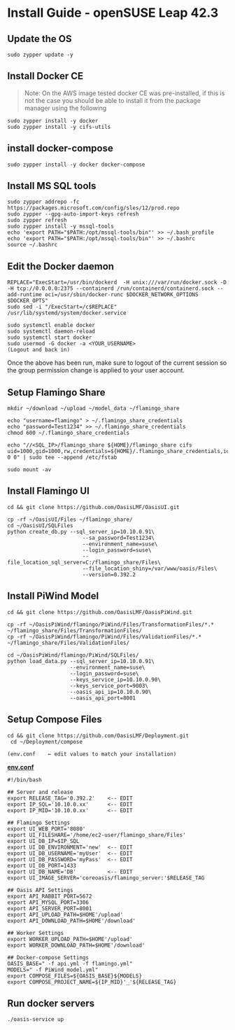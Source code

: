 Install Guide - openSUSE Leap 42.3
==================================


## Update the OS 
```
sudo zypper update -y
```

## Install Docker CE
> Note: On the AWS image tested docker CE was pre-installed, if this is not the case you should be able to install it from the package manager using the following


```
sudo zypper install -y docker
sudo zypper install -y cifs-utils
```

## install docker-compose 
```
sudo zypper install -y docker docker-compose
```


## Install MS SQL tools 
```
sudo zypper addrepo -fc https://packages.microsoft.com/config/sles/12/prod.repo
sudo zypper --gpg-auto-import-keys refresh
sudo zypper refresh
sudo zypper install -y mssql-tools
echo 'export PATH="$PATH:/opt/mssql-tools/bin"' >> ~/.bash_profile
echo 'export PATH="$PATH:/opt/mssql-tools/bin"' >> ~/.bashrc
source ~/.bashrc
```

## Edit the Docker daemon
```
REPLACE="ExecStart=/usr/bin/dockerd  -H unix:///var/run/docker.sock -D -H tcp://0.0.0.0:2375 --containerd /run/containerd/containerd.sock --add-runtime oci=/usr/sbin/docker-runc $DOCKER_NETWORK_OPTIONS $DOCKER_OPTS"
sudo sed -i "/ExecStart=/c$REPLACE" /usr/lib/systemd/system/docker.service

sudo systemctl enable docker
sudo systemctl daemon-reload
sudo systemctl start docker
sudo usermod -G docker -a <YOUR_USERNAME>
(Logout and back in)
```
Once the above has been run, make sure to logout of the current session so the group permission change is applied to your user account. 



## Setup Flamingo Share
```
mkdir ~/download ~/upload ~/model_data ~/flamingo_share

echo "username=flamingo" > ~/.flamingo_share_credentials
echo "password=Test1234" >> ~/.flamingo_share_credentials
chmod 600 ~/.flamingo_share_credentials

echo "//<SQL_IP>/flamingo_share ${HOME}/flamingo_share cifs uid=1000,gid=1000,rw,credentials=${HOME}/.flamingo_share_credentials,iocharset=utf8,dir_mode=0775,noperm,sec=ntlm 0 0" | sudo tee --append /etc/fstab

sudo mount -av
```


## Install Flamingo UI
```
cd && git clone https://github.com/OasisLMF/OasisUI.git

cp -rf ~/OasisUI/Files ~/flamingo_share/
cd ~/OasisUI/SQLFiles
python create_db.py --sql_server_ip=10.10.0.91\
                        --sa_password=Test1234\
                        --environment_name=suse\
                        --login_password=suse\
                        --file_location_sql_server=C:/flamingo_share/Files\
                        --file_location_shiny=/var/www/oasis/Files\
                        --version=0.392.2

```



## Install PiWind Model
```
cd && git clone https://github.com/OasisLMF/OasisPiWind.git

cp -rf ~/OasisPiWind/flamingo/PiWind/Files/TransformationFiles/*.* ~/flamingo_share/Files/TransformationFiles/
cp -rf ~/OasisPiWind/flamingo/PiWind/Files/ValidationFiles/*.* ~/flamingo_share/Files/ValidationFiles/

cd ~/OasisPiWind/flamingo/PiWind/SQLFiles/
python load_data.py --sql_server_ip=10.10.0.91\
                    --environment_name=suse\
                    --login_password=suse\
                    --keys_service_ip=10.10.0.90\
                    --keys_service_port=9003\
                    --oasis_api_ip=10.10.0.90\
                    --oasis_api_port=8001
```


## Setup Compose Files 
```
cd && git clone https://github.com/OasisLMF/Deployment.git
 cd ~/Deployment/compose

(env.conf    ← edit values to match your installation)
```



[**env.conf**](https://raw.githubusercontent.com/OasisLMF/Deployment/master/compose/env.config)
```
#!/bin/bash

## Server and release
export RELEASE_TAG='0.392.2'    <-- EDIT
export IP_SQL='10.10.0.xx'      <-- EDIT
export IP_MID='10.10.0.xx'      <-- EDIT

## Flamingo Settings
export UI_WEB_PORT='8080'
export UI_FILESHARE='/home/ec2-user/flamingo_share/Files'
export UI_DB_IP=$IP_SQL
export UI_DB_ENVIRONMENT='new'  <-- EDIT
export UI_DB_USERNAME='myUser'  <-- EDIT
export UI_DB_PASSWORD='myPass'  <-- EDIT
export UI_DB_PORT=1433
export UI_DB_NAME='DB'          <-- EDIT
export UI_IMAGE_SERVER='coreoasis/flamingo_server:'$RELEASE_TAG

## Oasis API Settings
export API_RABBIT_PORT=5672
export API_MYSQL_PORT=3306
export API_SERVER_PORT=8001
export API_UPLOAD_PATH=$HOME'/upload'
export API_DOWNLOAD_PATH=$HOME'/download'

## Worker Settings
export WORKER_UPLOAD_PATH=$HOME'/upload'
export WORKER_DOWNLOAD_PATH=$HOME'/download'

## Docker-compose Settings
OASIS_BASE=" -f api.yml -f flamingo.yml"
MODELS=" -f PiWind_model.yml"
export COMPOSE_FILES=${OASIS_BASE}${MODELS}
export COMPOSE_PROJECT_NAME=${IP_MID}'_'${RELEASE_TAG}
```


## Run docker servers 
```
./oasis-service up
```
